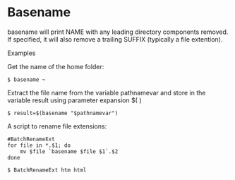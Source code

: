 # Basename

basename will print NAME with any leading directory components removed. If specified, it will also remove a trailing SUFFIX (typically a file extention).

Examples

Get the name of the home folder:
```
$ basename ~
```

Extract the file name from the variable pathnamevar and store in the variable result using parameter expansion $( )
```
$ result=$(basename "$pathnamevar")
```

A script to rename file extensions:
```
#BatchRenameExt
for file in *.$1; do
    mv $file `basename $file $1`.$2
done

$ BatchRenameExt htm html
```